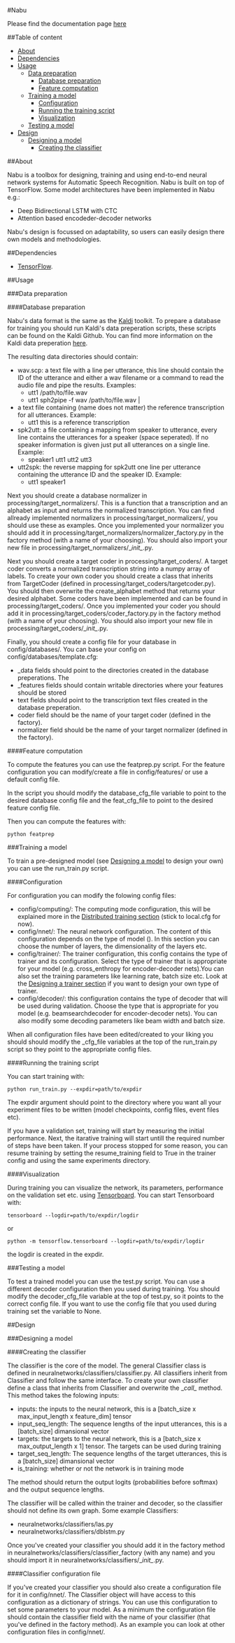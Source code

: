 #Nabu

Please find the documentation page [here](http://vrenkens.github.io/nabu)

##Table of content
- [About](#about)
- [Dependencies](#dependencies)
- [Usage](#usage)
  - [Data preparation](#data-preparation)
    - [Database preparation](#database-preparation)
    - [Feature computation](#feature-computation)
  - [Training a model](#training-a-model)
    - [Configuration](#configuration)
    - [Running the training script](#running-the-training-script)
    - [Visualization](#visualization)
  - [Testing a model](#testing-a-model)
- [Design](#design)
  - [Designing a model](#designing-a-model)
    - [Creating the classifier](#creating-the-classifier)



##About

Nabu is a toolbox for designing, training and using end-to-end neural network
systems for Automatic Speech Recognition. Nabu is built on top of TensorFlow.
Some model architectures have been implemented in Nabu e.g.:

- Deep Bidirectional LSTM with CTC
- Attention based encodeder-decoder networks

Nabu's design is focussed on adaptability, so users can easily design there own
models and methodologies.

##Dependencies

- [TensorFlow](https://www.tensorflow.org).

##Usage

###Data preparation

####Database preparation

Nabu's data format is the same as the [Kaldi](http://kaldi-asr.org/)
toolkit. To prepare a database for training you should run Kaldi's data
preperation scripts, these scripts can be found on the Kaldi Github.
You can find more information on the Kaldi data preperation
[here](http://kaldi-asr.org/doc/data_prep.html).

The resulting data directories should contain:

- wav.scp: a text file with a line per utterance, this line should contain the
ID of the utterance and either a wav filename or a command to read the audio
file and pipe the results. Examples:
  - utt1 /path/to/file.wav
  - utt1 sph2pipe -f wav /path/to/file.wav |
- a text file containing (name does not matter) the reference transcription for
all utterances. Example:
  - utt1 this is a reference transcription
- spk2utt: a file containing a mapping from speaker to utterance, every line
contains the utterances for a speaker (space seperated). If no speaker
information is given just put all utterances on a single line. Example:
  - speaker1 utt1 utt2 utt3
- utt2spk: the reverse mapping for spk2utt one line per utterance containing
the utterance ID and the speaker ID. Example:
  - utt1 speaker1

Next you should create a database normalizer in processing/target_normalizers/.
This is a function that a transcription and an alphabet as input and returns
the normalized transcription. You can find allready implemented normalizers
in processing/target_normalizers/, you should use these as examples. Once you
implemented your normalizer you should add it in
processing/target_normalizers/normalizer_factory.py in the factory method
(with a name of your choosing). You should also import your new file in
processing/target_normalizers/\__init\__.py.

Next you should create a target coder in processing/target_coders/. A target
coder converts a normalized transcription string into a numpy array of labels.
To create your own coder you should create a class that inherits from
TargetCoder (defined in processing/target_coders/targetcoder.py). You should
then overwrite the create_alphabet method that returns your desired alphabet.
Some coders have been implemented and can be found in processing/target_coders/.
Once you implemented your coder you should add it in
processing/target_coders/coder_factory.py in the factory method
(with a name of your choosing). You should also import your new file in
processing/target_coders/\__init\__.py.

Finally, you should create a config file for your database in config/databases/.
You can base your config on config/databases/template.cfg:

- _data fields should point to the directories created in the database
preperations. The
- _features fields should contain writable directories where your features
should be stored
- text fields should point to the transcription text files created in the
database preperation.
- coder field should be the name of your target coder (defined in the
factory).
- normalizer field should be the name of your target normalizer (defined in the
factory).

####Feature computation

To compute the features you can use the featprep.py script. For the feature
configuration you can modify/create a file in config/features/ or use a
default config file.

In the script you
should modify the database_cfg_file variable to point to the desired database
config file and the feat_cfg_file to point to the desired feature config file.

Then you can compute the features with:

```
python featprep
```

###Training a model

To train a pre-designed model (see [Designing a model](#designing-a-model) to
design your own) you can use the run_train.py script.

####Configuration

For configuration you can modify the folowing config files:

- config/computing/: The computing mode configuration, this will be explained
more in the [Distributed training section](#distributed-training) (stick to
local.cfg for now).
- config/nnet/: The neural network configuration. The content of this
configuration depends on the type of model (). In this section you can choose
the number of layers, the dimensionality of the layers etc.
- config/trainer/: The trainer configuration, this config contains the type of
trainer and its configuration. Select the type of trainer that is appropriate
for your model (e.g. cross_enthropy for encoder-decoder nets).You can also set
the training parameters like learning rate, batch size etc. Look at the
[Designing a trainer section](#designing-a-trainer) if you want to design your
own type of trainer.
- config/decoder/: this configuration contains the type of decoder that will
be used during validation. Choose the type that is appropriate for you model
(e.g. beamsearchdecoder for encoder-decoder nets). You can also modify some
decoding parameters like beam width and batch size.

When all configuration files have been edited/created to your liking you should
should modify the _cfg_file variables at the top of the run_train.py script so
they point to the appropriate config files.

####Running the training script

You can start training with:

```
python run_train.py --expdir=path/to/expdir
```

The expdir argument should point to the directory where you want all your
experiment files to be written (model checkpoints, config files, event files
etc).

If you have a validation set, training will start by measuring the initial
performance. Next, the itarative training will start untill the required number
of steps have been taken. If your process stopped for some reason, you can
resume training by setting the resume_training field to True in the trainer
config and using the same experiments directory.

####Visualization

During training you can visualize the network, its parameters, performance on
the validation set etc. using
[Tensorboard](https://www.tensorflow.org/how_tos/summaries_and_tensorboard/).
You can start Tensorboard with:

```
tensorboard --logdir=path/to/expdir/logdir
```

or

```
python -m tensorflow.tensorboard --logdir=path/to/expdir/logdir
```

the logdir is created in the expdir.

###Testing a model

To test a trained model you can use the test.py script. You can use a different
decoder configuration then you used during training. You should modify the
decoder_cfg_file variable at the top of test.py, so it points to the correct
config file. If you want to use the config file that you used during training
set the variable to None.

##Design

###Designing a model

####Creating the classifier

The classifier is the core of the model. The general Classifier class is defined
in neuralnetworks/classifiers/classifier.py. All classifiers inherit from
Classifier and follow the same interface. To create your own classifier define
a class that inherits from Classifier and overwrite the \__call\__ method.
This method takes the folowing inputs:

- inputs: the inputs to the neural network, this is a
    [batch_size x max_input_length x feature_dim] tensor
- input_seq_length: The sequence lengths of the input utterances, this
    is a [batch_size] dimansional vector
- targets: the targets to the neural network, this is a
    [batch_size x max_output_length x 1] tensor. The targets can be
    used during training
- target_seq_length: The sequence lengths of the target utterances,
    this is a [batch_size] dimansional vector
- is_training: whether or not the network is in training mode

The method should return the output logits (probabilities before softmax) and
the output sequence lengths.

The classifier will be called within the trainer and decoder, so the classifier
should not define its own graph. Some example Classifiers:

- neuralnetworks/classifiers/las.py
- neuralnetworks/classifiers/dblstm.py

Once you've created your classifier you should add it in the factory method in
neuralnetworks/classifiers/classifier_factory (with any name) and you should
import it in neuralnetworks/classifiers/\__init\__.py.

####Classifier configuration file

If you've created your classifier you should also create a configuration file
for it in config/nnet/. The Classifier object will have access to this
configuration as a dictionary of strings. You can use this configuration to
set some parameters to your model. As a minimum the configuration file should
contain the classifier field with the name of your classifier (that you've
defined in the factory method). As an example you can look at other
configuration files in config/nnet/.
